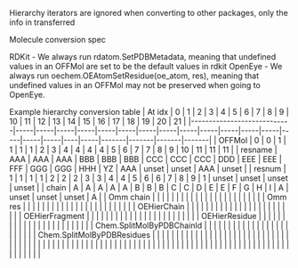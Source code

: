 Hierarchy iterators are ignored when converting to other packages, only the info in transferred

Molecule conversion spec

RDKit - We always run rdatom.SetPDBMetadata, meaning that undefined values in an OFFMol are set to be the default values in rdkit
OpenEye - We always run oechem.OEAtomSetResidue(oe_atom, res), meaning that undefined values in an OFFMol may not be preserved when going to OpenEye. 

Example hierarchy conversion table
| At idx                     | 0   | 1   | 2   | 3   | 4   | 5   | 6   | 7   | 8   | 9   | 10  | 11  | 12  | 13  | 14  | 15  | 16 | 17  | 18    | 19    | 20    | 21    |
|----------------------------|-----|-----|-----|-----|-----|-----|-----|-----|-----|-----|-----|-----|-----|-----|-----|-----|----|-----|-------|-------|-------|-------|
| OFFMol                     | 0   | 0   | 1   | 1   | 1   | 1   | 2   | 3   | 4   | 4   | 4   | 4   | 5   | 6   | 7   | 7   | 8  | 9   | 10    | 11    | 11    | 11    |
| resname                    | AAA | AAA | AAA | BBB | BBB | BBB | CCC | CCC | CCC | DDD | EEE | EEE | FFF | GGG | GGG | HHH | YZ | AAA | unset | unset | AAA   | unset |
| resnum                     | 1   | 1   | 1   | 1   | 2   | 2   | 2   | 3   | 3   | 4   | 4   | 5   | 6   | 6   | 7   | 8   | 9  | 1   | unset | unset | unset | unset |
| chain                      | A   | A   | A   | A   | A   | B   | B   | B   | C   | C   | D   | E   | E   | F   | G   | H   | I  | A   | unset | unset | unset | A     |
| Omm chain                  |     |     |     |     |     |     |     |     |     |     |     |     |     |     |     |     |    |     |       |       |       |       |
| Omm res                    |     |     |     |     |     |     |     |     |     |     |     |     |     |     |     |     |    |     |       |       |       |       |
| OEHierChain                |     |     |     |     |     |     |     |     |     |     |     |     |     |     |     |     |    |     |       |       |       |       |
| OEHierFragment             |     |     |     |     |     |     |     |     |     |     |     |     |     |     |     |     |    |     |       |       |       |       |
| OEHierResidue              |     |     |     |     |     |     |     |     |     |     |     |     |     |     |     |     |    |     |       |       |       |       |
| Chem.SplitMolByPDBChainId  |     |     |     |     |     |     |     |     |     |     |     |     |     |     |     |     |    |     |       |       |       |       |
| Chem.SplitMolByPDBResidues |     |     |     |     |     |     |     |     |     |     |     |     |     |     |     |     |    |     |       |       |       |       |
|                            |     |     |     |     |     |     |     |     |     |     |     |     |     |     |     |     |    |     |       |       |       |       |
|                            |     |     |     |     |     |     |     |     |     |     |     |     |     |     |     |     |    |     |       |       |       |       |
|                            |     |     |     |     |     |     |     |     |     |     |     |     |     |     |     |     |    |     |       |       |       |       |